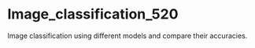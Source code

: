 # Image_classification_520
Image classification using different models and compare their accuracies.
